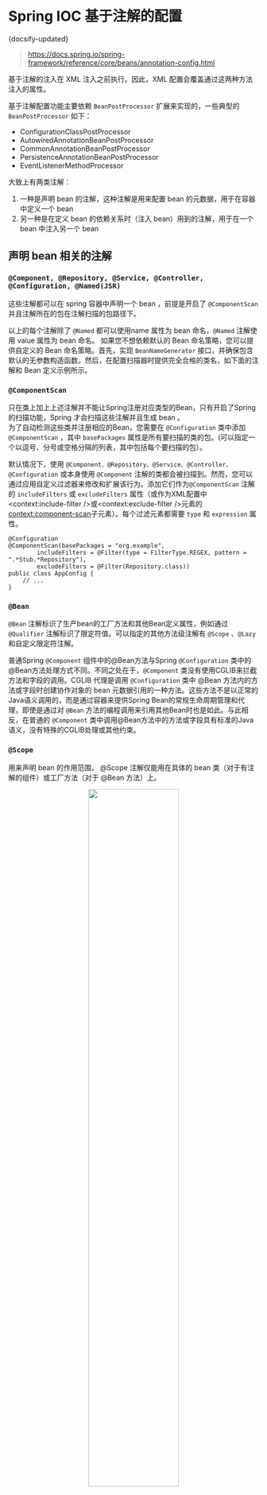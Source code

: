 #  Spring IOC 基于注解的配置
 {docsify-updated}
> https://docs.spring.io/spring-framework/reference/core/beans/annotation-config.html

基于注解的注入在 XML 注入之前执行。因此，XML 配置会覆盖通过这两种方法注入的属性。

基于注解配置功能主要依赖 `BeanPostProcessor` 扩展来实现的，一些典型的 `BeanPostProcessor` 如下：
+ ConfigurationClassPostProcessor
+ AutowiredAnnotationBeanPostProcessor
+ CommonAnnotationBeanPostProcessor
+ PersistenceAnnotationBeanPostProcessor
+ EventListenerMethodProcessor

大致上有两类注解：
1. 一种是声明 bean 的注解，这种注解是用来配置 bean 的元数据，用于在容器中定义一个 bean
2. 另一种是在定义 bean 的依赖关系时（注入 bean）用到的注解，用于在一个 bean 中注入另一个 bean

## 声明 bean 相关的注解

### `@Component, @Repository, @Service, @Controller, @Configuration, @Named(JSR)`
这些注解都可以在 spring 容器中声明一个 bean ，前提是开启了 `@ComponentScan` 并且注解所在的包在注解扫描的包路径下。

以上的每个注解除了 `@Named` 都可以使用name 属性为 bean 命名，`@Named` 注解使用 value 属性为 bean 命名。
如果您不想依赖默认的 Bean 命名策略，您可以提供自定义的 Bean 命名策略。首先，实现 `BeanNameGenerator` 接口，并确保包含默认的无参数构造函数。然后，在配置扫描器时提供完全合格的类名，如下面的注解和 Bean 定义示例所示。

### `@ComponentScan`
只在类上加上上述注解并不能让Spring注册对应类型的Bean，只有开启了Spring 的扫描功能，Spring 才会扫描这些注解并且生成 bean 。  
为了自动检测这些类并注册相应的Bean，您需要在 `@Configuration` 类中添加 `@ComponentScan` ，其中 `basePackages` 属性是所有要扫描的类的包。(可以指定一个以逗号、分号或空格分隔的列表，其中包括每个要扫描的包）。

默认情况下，使用 `@Component、@Repository、@Service、@Controller、@Configuration` 或本身使用 `@Component` 注解的类都会被扫描到。然而，您可以通过应用自定义过滤器来修改和扩展该行为。添加它们作为`@ComponentScan` 注解的 `includeFilters` 或 `excludeFilters` 属性（或作为XML配置中<context:include-filter />或<context:exclude-filter />元素的<context:component-scan>子元素）。每个过滤元素都需要 `type` 和 `expression` 属性。
```
@Configuration
@ComponentScan(basePackages = "org.example",
		includeFilters = @Filter(type = FilterType.REGEX, pattern = ".*Stub.*Repository"),
		excludeFilters = @Filter(Repository.class))
public class AppConfig {
	// ...
}
```

### `@Bean`
`@Bean` 注解标识了生产bean的工厂方法和其他Bean定义属性，例如通过 `@Qualifier` 注解标识了限定符值。可以指定的其他方法级注解有 `@Scope` 、`@Lazy` 和自定义限定符注解。

普通Spring `@Component` 组件中的@Bean方法与Spring `@Configuration` 类中的@Bean方法处理方式不同。不同之处在于，`@Component` 类没有使用CGLIB来拦截方法和字段的调用。CGLIB 代理是调用 `@Configuration` 类中 @Bean 方法内的方法或字段时创建协作对象的 bean 元数据引用的一种方法。这些方法不是以正常的Java语义调用的，而是通过容器来提供Spring Bean的常规生命周期管理和代理，即使是通过对 `@Bean` 方法的编程调用来引用其他Bean时也是如此。与此相反，在普通的 `@Component` 类中调用@Bean方法中的方法或字段具有标准的Java语义，没有特殊的CGLIB处理或其他约束。

### `@Scope`
用来声明 bean 的作用范围， @Scope 注解仅能用在具体的 bean 类（对于有注解的组件）或工厂方法（对于 @Bean 方法）上。
<center><img src="pics/bean-scope.png" width="60%" ></center>


## 声明依赖关系的注解
+ `@Autowired`


<center><img src="pics/spring-ioc.png" width="60%" ></center>

### `@Inject (JSR 330)/@Autowired`
默认是根据bean类型注入的，并且默认依赖是必须的，如果找不到依赖可用，Spring会报错。如果依赖是非必需的，可以指定 `@Autowired(required = false)`，或者将依赖类型声明为 `Optional`，或者加上 `@Nullable` 注解。

可以用在构造方法上，为构造方法自动注入参数依赖。从Spring Framework 4.3开始，如果目标Bean一开始就只定义了一个构造函数，那么在这样的构造函数上就不再需要`@Autowired` 注解。然而，如果有几个构造函数，而且没有默认构造函数，那么至少有一个构造函数必须用 `@Autowired` 注解，以便指示容器使用哪一个。

`@Autowired` 注解应用于传统的setter方法。
你也可以将 `@Autowired` 注解应用于具有任意名称和多个参数的方法上。
你也可以将 `@Autowired` 应用于成员字段上。
当 `@Autowired` 用于集合类型时，Spring 会把所有集合指定的类型 bean 注入到集合中，当注入到 `Map` 时， key 是 beanName， value 是 bean。

注意：
`@Autowired、@Inject、@Value和@Resource`注解是由Spring `BeanPostProcessor` 实现处理的。这意味着你不能在你自己的 `BeanPostProcessor` 或 `BeanFactoryPostProcessor` 类型（如果有的话）中应用这些注解。这些注解默认只能用在普通 bean 声明中。


### `@Primary` 
当有多个同类型的 bean 声明时，必需指定一个作为主要依赖，否则 `@Autowired` 声明依赖时，会找到多个依赖无法决定注入哪个，然后就会报错。

### `@Qualifier/@Named (JSR 330)`
解决多个依赖注入问题时，除了给被依赖项的某项加上 `@Primary` 注解外，还可以使用 `@Qualifier/ @Named` 注解指定依赖的 bean 名字。有时候不能更改被依赖项的源码的时候，可以用这种方式。

甚至可以使用 `CustomAutowireConfigurer` 来实现自定义的 qualifier 逻辑：
```
<bean id="customAutowireConfigurer"
		class="org.springframework.beans.factory.annotation.CustomAutowireConfigurer">
	<property name="customQualifierTypes">
		<set>
			<value>example.CustomQualifier</value>
		</set>
	</property>
</bean>
```

### `@Resource(JSR-250)`
可以用在字段属性或者 setter 方法上，默认是根据bean名字注入的，只有找不到特定名字的 bean 时，才会根据类型注入。
因此，在下面的示例中， tradeLoginService 字段首先查找名为 "tradeLoginService" 的 bean，如果发现 tradeLoginService 名字的 bean 不是 TradeLoginServiceV2 类型，就会报错。
然后返回到 TradeLoginServiceV2 类型的主类型匹配。
```
	//会注入名字为 tradeLoginService 的 bean，如果这个bean 不是 TradeLoginServiceV2 类型就会报错
    @Resource
    private TradeLoginServiceV2 tradeLoginService;

	//会注入名字为 tradeLoginServiceV2 的 bean
	@Resource(name = "tradeLoginServiceV2")
    private TradeLoginServiceV2 tradeLoginService2;

	@Resource
	private TradeLoginServiceV2 tradeLoginService3;

```

### `@PostConstruct` 和 `@PreDestroy`
`CommonAnnotationBeanPostProcessor` 不仅可以识别 `@Resource` 注解，还可以识别JSR-250生命周期注解：`jakarta.annotation.PostConstruct` 和 `jakarta.annotation.PreDestroy` 。在Spring 2.5中引入，对这些注解的支持为初始化回调和销毁回调中描述的生命周期回调机制提供了一个替代方案。只要在Spring应用上下文中注册了 `CommonAnnotationBeanPostProcessor` ，携带这些注解之一的方法就会在生命周期中与相应的Spring生命周期接口方法或明确声明的回调方法在同一时间被调用。

是 Spring `InitializingBean` 和 `DisposableBean` 接口的替代解决方案，也是JSR标准注解。

## 属性资源文件相关

两个重要的类： `PropertyPlaceholderConfigurer(标记为淘汰了)` 和 `PropertySourcesPlaceholderConfigurer` 。

### `@PropertySource`
`@PropertySource` 注解为在Spring的 `Environment` 中添加 `PropertySource` 提供了一个方便的声明机制。

在 `@PropertySource` 资源位置中出现的任何 `${...}` 占位符都将根据已在环境中注册的属性源集合进行解析。
给定一个名为 app.properties 的文件，其中包含键值对 testbean.name=myTestBean，下面的 `@Configuration` 类使用 `@PropertySource` 的方式使调用 testBean.getName() 返回 myTestBean：
```
@Configuration
@PropertySource("classpath:/com/myco/app.properties")
@PropertySource("classpath:/com/${my.placeholder:default/path}/app.properties")
public class AppConfig {

 @Autowired
 Environment env;

 @Bean
 public TestBean testBean() {
  TestBean testBean = new TestBean();
  testBean.setName(env.getProperty("testbean.name"));
  return testBean;
 }
}
```

### `@Value`
使用 `@Value(${property.val:defaultVal})` 的形式注入属性值。 `${property.val:defaultVal}` 这种形式的属性引用不仅可以用在Java代码的Bean中注入属性，同样可以在属性文件中引用另一处属性值。